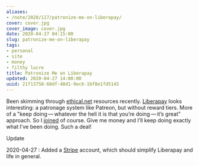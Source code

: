 ```yaml
---
aliases:
- /note/2020/117/patronize-me-on-liberapay/
cover: cover.jpg
cover_image: cover.jpg
date: 2020-04-27 04:15:00
slug: patronize-me-on-liberapay
tags:
- personal
- site
- money
- filthy lucre
title: Patronize Me on Liberapay
updated: 2020-04-27 14:00:00
uuid: 21f13758-60df-40d1-9ec6-1bf8e1fd5145
---
```


Been skimming through [ethical.net](https://ethical.net) resources
recently. [Liberapay](https://en.liberapay.com/) looks interesting: a
patronage system like Patreon, but without reward tiers. More of a "keep
doing — whatever the hell it is that you’re doing — it’s great"
approach. So I [joined](https://en.liberapay.com/randomgeek/) of course.
Give me money and I’ll keep doing exactly what I’ve been doing. Such a
deal!

<div class="admonition">
<p class="admonition-title">Update</p>

2020-04-27
: Added a [Stripe](https://stripe.com/) account, which should simplify
  Liberapay and life in general.

</div>
